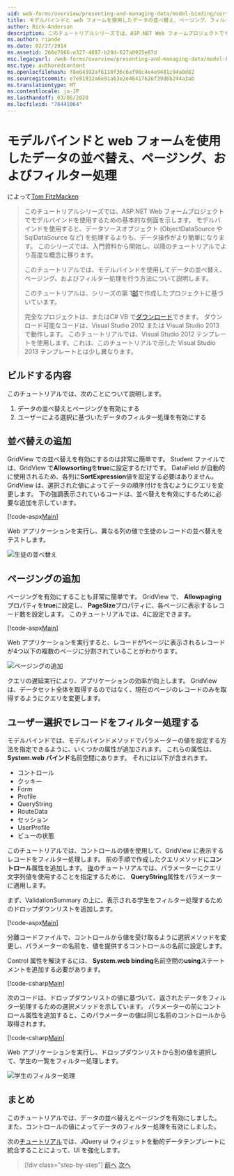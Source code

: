 ```yaml
---
uid: web-forms/overview/presenting-and-managing-data/model-binding/sorting-paging-and-filtering-data
title: モデルバインドと web フォームを使用したデータの並べ替え、ページング、フィルター処理 |Microsoft Docs
author: Rick-Anderson
description: このチュートリアルシリーズでは、ASP.NET Web フォームプロジェクトでモデルバインドを使用するための基本的な側面を示します。 モデルバインドを使用すると、データの相互作用がより簡単になり-...
ms.author: riande
ms.date: 02/27/2014
ms.assetid: 266e7866-e327-4687-b29d-627a0925e87d
msc.legacyurl: /web-forms/overview/presenting-and-managing-data/model-binding/sorting-paging-and-filtering-data
msc.type: authoredcontent
ms.openlocfilehash: f8e64392af6110f36c6af98c4e4e9481c94a0d82
ms.sourcegitcommit: e7e91932a6e91a63e2e46417626f39d6b244a3ab
ms.translationtype: MT
ms.contentlocale: ja-JP
ms.lasthandoff: 03/06/2020
ms.locfileid: "78441064"
---
```

# <a name="sorting-paging-and-filtering-data-with-model-binding-and-web-forms"></a>モデルバインドと web フォームを使用したデータの並べ替え、ページング、およびフィルター処理

によって[Tom FitzMacken](https://github.com/tfitzmac)

> このチュートリアルシリーズでは、ASP.NET Web フォームプロジェクトでモデルバインドを使用するための基本的な側面を示します。 モデルバインドを使用すると、データソースオブジェクト (ObjectDataSource や SqlDataSource など) を処理するよりも、データ操作がより簡単になります。 このシリーズでは、入門資料から開始し、以降のチュートリアルでより高度な概念に移ります。
> 
> このチュートリアルでは、モデルバインドを使用してデータの並べ替え、ページング、およびフィルター処理を行う方法について説明します。
> 
> このチュートリアルは、シリーズの第 1[部](retrieving-data.md)で作成したプロジェクトに基づいています。
> 
> 完全なプロジェクトは、またはC# VB で[ダウンロード](https://go.microsoft.com/fwlink/?LinkId=286116)できます。 ダウンロード可能なコードは、Visual Studio 2012 または Visual Studio 2013 で動作します。 このチュートリアルでは、Visual Studio 2012 テンプレートを使用します。これは、このチュートリアルで示した Visual Studio 2013 テンプレートとは少し異なります。

## <a name="what-youll-build"></a>ビルドする内容

このチュートリアルでは、次のことについて説明します。

1. データの並べ替えとページングを有効にする
2. ユーザーによる選択に基づいたデータのフィルター処理を有効にする

## <a name="add-sorting"></a>並べ替えの追加

GridView での並べ替えを有効にするのは非常に簡単です。 Student ファイルでは、GridView で**Allowsorting**を**true**に設定するだけです。 DataField が自動的に使用されるため、各列に**SortExpression**値を設定する必要はありません。 GridView は、選択された値によってデータの順序付けを含むようにクエリを変更します。 下の強調表示されているコードは、並べ替えを有効にするために必要な追加を示しています。

[!code-aspx[Main](sorting-paging-and-filtering-data/samples/sample1.aspx?highlight=5)]

Web アプリケーションを実行し、異なる列の値で生徒のレコードの並べ替えをテストします。

![生徒の並べ替え](sorting-paging-and-filtering-data/_static/image2.png)

## <a name="add-paging"></a>ページングの追加

ページングを有効にすることも非常に簡単です。 GridView で、 **Allowpaging**プロパティを**true**に設定し、 **PageSize**プロパティに、各ページに表示するレコード数を設定します。 このチュートリアルでは、4に設定できます。

[!code-aspx[Main](sorting-paging-and-filtering-data/samples/sample2.aspx?highlight=5)]

Web アプリケーションを実行すると、レコードが1ページに表示されるレコードが4つ以下の複数のページに分割されていることがわかります。

![ページングの追加](sorting-paging-and-filtering-data/_static/image4.png)

クエリの遅延実行により、アプリケーションの効率が向上します。 GridView は、データセット全体を取得するのではなく、現在のページのレコードのみを取得するようにクエリを変更します。

## <a name="filter-records-by-user-selection"></a>ユーザー選択でレコードをフィルター処理する

モデルバインドでは、モデルバインドメソッドでパラメーターの値を設定する方法を指定できるように、いくつかの属性が追加されます。 これらの属性は、 **System.web バインド**名前空間にあります。 それには以下が含まれます。

- コントロール
- クッキー
- Form
- Profile
- QueryString
- RouteData
- セッション
- UserProfile
- ビューの状態

このチュートリアルでは、コントロールの値を使用して、GridView に表示するレコードをフィルター処理します。 前の手順で作成したクエリメソッドに**コントロール**属性を追加します。 [後](using-query-string-values-to-retrieve-data.md)のチュートリアルでは、パラメーターにクエリ文字列値を使用することを指定するために、 **QueryString**属性をパラメーターに適用します。

まず、ValidationSummary の上に、表示される学生をフィルター処理するためのドロップダウンリストを追加します。

[!code-aspx[Main](sorting-paging-and-filtering-data/samples/sample3.aspx?highlight=3-11)]

分離コードファイルで、コントロールから値を受け取るように選択メソッドを変更し、パラメーターの名前を、値を提供するコントロールの名前に設定します。

Control 属性を解決するには、 **System.web binding**名前空間の**using**ステートメントを追加する必要があります。

[!code-csharp[Main](sorting-paging-and-filtering-data/samples/sample4.cs)]

次のコードは、ドロップダウンリストの値に基づいて、返されたデータをフィルター処理するための選択メソッドを示しています。 パラメーターの前にコントロール属性を追加すると、このパラメーターの値は同じ名前のコントロールから取得されます。

[!code-csharp[Main](sorting-paging-and-filtering-data/samples/sample5.cs)]

Web アプリケーションを実行し、ドロップダウンリストから別の値を選択して、学生の一覧をフィルター処理します。

![学生のフィルター処理](sorting-paging-and-filtering-data/_static/image6.png)

## <a name="conclusion"></a>まとめ

このチュートリアルでは、データの並べ替えとページングを有効にしました。 また、コントロールの値によってデータのフィルター処理を有効にしました。

次の[チュートリアル](integrating-jquery-ui.md)では、JQuery ui ウィジェットを動的データテンプレートに統合することによって、UI を強化します。

> [!div class="step-by-step"]
> [前へ](updating-deleting-and-creating-data.md)
> [次へ](integrating-jquery-ui.md)
